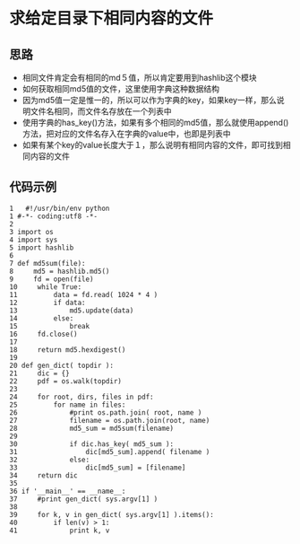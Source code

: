 # 求给定目录下相同内容的文件
## 思路
- 相同文件肯定会有相同的md５值，所以肯定要用到hashlib这个模块
- 如何获取相同md5值的文件，这里使用字典这种数据结构
- 因为md5值一定是惟一的，所以可以作为字典的key，如果key一样，那么说明文件名相同，而文件名存放在一个列表中
- 使用字典的has_key()方法，如果有多个相同的md5值，那么就使用append()方法，把对应的文件名存入在字典的value中，也即是列表中
- 如果有某个key的value长度大于１，那么说明有相同内容的文件，即可找到相同内容的文件

## 代码示例
```
1   #!/usr/bin/env python
1 #-*- coding:utf8 -*-
2 
3 import os
4 import sys
5 import hashlib
6 
7 def md5sum(file):
8     md5 = hashlib.md5()
9     fd = open(file)
10     while True:
11         data = fd.read( 1024 * 4 )
12         if data:
13             md5.update(data)
14         else:
15             break
16     fd.close()
17 
18     return md5.hexdigest()
19 
20 def gen_dict( topdir ):
21     dic = {}
22     pdf = os.walk(topdir)
23     
24     for root, dirs, files in pdf:
25         for name in files:
26             #print os.path.join( root, name )
27             filename = os.path.join(root, name)
28             md5_sum = md5sum(filename) 
29 
30             if dic.has_key( md5_sum ):
31                 dic[md5_sum].append( filename )
32             else:
33                 dic[md5_sum] = [filename]
34     return dic  
35 
36 if '__main__' == __name__:
37     #print gen_dict( sys.argv[1] )
38     
39     for k, v in gen_dict( sys.argv[1] ).items():
40         if len(v) > 1:
41             print k, v
```
